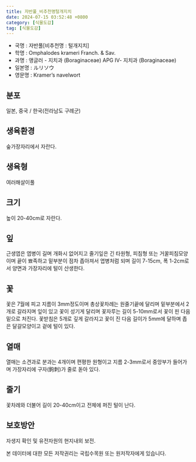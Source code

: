 ```yaml
---
title: 자반풀_비추천명털개지치
date: 2024-07-15 03:52:48 +0800
category: [식물도감]
tag: [식물도감]
---
```




- 국명 : 자반풀[비추천명 : 털개지치]
- 학명 : Omphalodes krameri Franch. & Sav.
- 과명 : 앵글러 - 지치과 (Boraginaceae) APG Ⅳ- 지치과 (Boraginaceae)
- 일본명 : ルリソウ
- 영문명 : Kramer’s navelwort


## 분포
일본, 중국 / 한국(전라남도 구례군) 
## 생육환경
숲가장자리에서 자란다.
## 생육형
여러해살이풀
## 크기
높이 20-40cm로 자란다.
## 잎
근생엽은 엽병이 길며 개화시 없어지고 줄기잎은 긴 타원형, 피침형 또는 거꿀피침모양이며 끝이 뾰족하고 밑부분이 점차 좁아져서 엽병처럼 되며 길이 7-15cm, 폭 1-2cm로서 양면과 가장자리에 털이 산생한다.
## 꽃
꽃은 7월에 피고 지름이 3mm정도이며 총상꽃차례는 원줄기끝에 달리며 밑부분에서 2개로 갈라지며 잎이 있고 꽃이 성기게 달리며 꽃자루는 길이 5-10mm로서 꽃이 핀 다음 밑으로 처진다. 꽃받침은 5개로 깊게 갈라지고 꽃이 진 다음 길이가 5mm에 달하며 좁은 달걀모양이고 겉에 털이 있다.
## 열매
열매는 소견과로 분과는 4개이며 편평한 원형이고 지름 2-3mm로서 중앙부가 들어가며 가장자리에 구자(鉤刺)가 줄로 돋아 있다.
## 줄기
꽃차례와 더불어 길이 20-40cm이고 전체에 퍼진 털이 난다.
## 보호방안
자생지 확인 및 유전자원의 현지내외 보전.






본 데이터에 대한 모든 저작권리는 국립수목원 또는 원저작자에게 있습니다.

